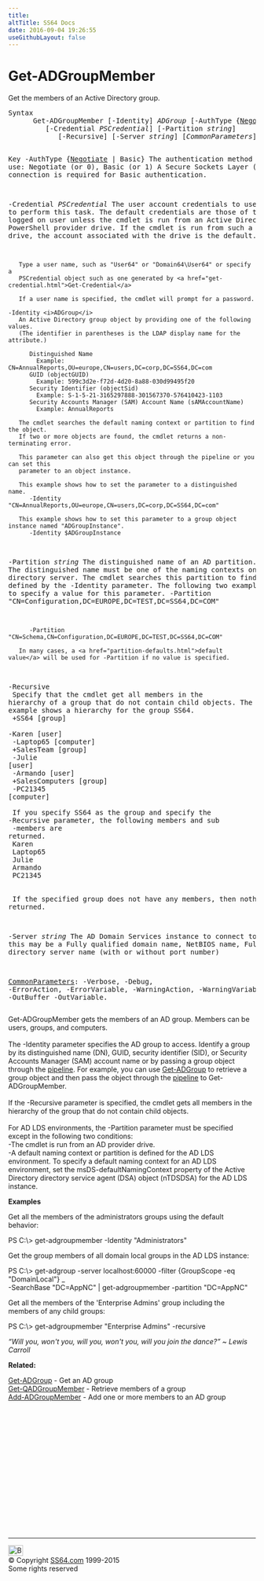 ```yaml
---
title:
altTitle: SS64 Docs
date: 2016-09-04 19:26:55
useGithubLayout: false
---
```

<!-- #BeginLibraryItem "/Library/head_ps.lbi" --><!-- #EndLibraryItem --><h1>Get-ADGroupMember</h1> 
<p>Get the members of an Active Directory group.</p>
<pre>Syntax
      Get-ADGroupMember [-Identity] <i>ADGroup</i> [-AuthType {<u>Negotiate</u> | Basic}]
         [-Credential <i>PSCredential</i>] [-Partition <i>string</i>]
            [-Recursive] [-Server <i>string</i>] [<i>CommonParameters</i>]

Key
   -AuthType {<u>Negotiate</u> | Basic}
       The authentication method to use: Negotiate (or 0), Basic (or 1)
       A Secure Sockets Layer (SSL) connection is required for Basic authentication.

   -Credential <i>PSCredential</i>
       The user account credentials to use to perform this task.
       The default credentials are those of the currently logged on user unless the
       cmdlet is run from an Active Directory PowerShell provider drive.
       If the cmdlet is run from such a provider drive, the account associated with the drive is the default.

       Type a user name, such as "User64" or "Domain64\User64" or specify a
       PSCredential object such as one generated by <a href="get-credential.html">Get-Credential</a> 

       If a user name is specified, the cmdlet will prompt for a password.

    -Identity <i>ADGroup</i>
       An Active Directory group object by providing one of the following values.
       (The identifier in parentheses is the LDAP display name for the attribute.)

          Distinguished Name 
            Example: CN=AnnualReports,OU=europe,CN=users,DC=corp,DC=SS64,DC=com 
          GUID (objectGUID) 
            Example: 599c3d2e-f72d-4d20-8a88-030d99495f20
          Security Identifier (objectSid) 
            Example: S-1-5-21-3165297888-301567370-576410423-1103
          Security Accounts Manager (SAM) Account Name (sAMAccountName)
            Example: AnnualReports

       The cmdlet searches the default naming context or partition to find the object.
       If two or more objects are found, the cmdlet returns a non-terminating error.

       This parameter can also get this object through the pipeline or you can set this
       parameter to an object instance.

       This example shows how to set the parameter to a distinguished name.
          -Identity  "CN=AnnualReports,OU=europe,CN=users,DC=corp,DC=SS64,DC=com"

       This example shows how to set this parameter to a group object instance named "ADGroupInstance".
          -Identity $ADGroupInstance
             
   -Partition <i>string</i>
       The distinguished name of an AD partition.
       The distinguished name must be one of the naming contexts on the current
       directory server. The cmdlet searches this partition to find the object defined by
       the -Identity parameter. 
       The following two examples show how to specify a value for this parameter.
          -Partition "CN=Configuration,DC=EUROPE,DC=TEST,DC=SS64,DC=COM"
         
          -Partition "CN=Schema,CN=Configuration,DC=EUROPE,DC=TEST,DC=SS64,DC=COM"

       In many cases, a <a href="partition-defaults.html">default value</a> will be used for -Partition if no value is specified.
   
   -Recursive<br>       Specify that the cmdlet get all members in the hierarchy of a group that do not contain child objects.
       The following example shows a hierarchy for the group SS64.<br>        +SS64 [group]<br>          -Karen [user]<br>          -Laptop65 [computer]<br>          +SalesTeam [group]<br>            -Julie [user]<br>            -Armando [user]<br>            +SalesComputers [group]<br>              -PC21345 [computer]<br>          <br>       If you specify SS64 as the group and specify the -Recursive parameter, the following members and sub<br>        -members are returned.<br>          Karen<br>          Laptop65<br>          Julie<br>          Armando<br>          PC21345<br>        <br>       If the specified group does not have any members, then nothing is returned.
        
   -Server <i>string</i>
       The AD Domain Services instance to connect to, this may be a Fully qualified domain name,
       NetBIOS name, Fully qualified directory server name (with or without port number)

   <a href="common.html">CommonParameters</a>:
       -Verbose, -Debug, -ErrorAction, -ErrorVariable, -WarningAction, -WarningVariable,
       -OutBuffer -OutVariable.</pre>
<p>Get-ADGroupMember  gets the members of an AD group. Members can be users, groups, and computers. <br>
<br>
The <span class="code">-Identity</span> parameter specifies the AD group to access. Identify a group by its distinguished name (DN), GUID, security identifier (SID), or Security Accounts Manager (SAM) account name or by passing a group object through the <a href="syntax-pipeline.html">pipeline</a>. For example, you can use  <a href="get-adgroup.html">Get-ADGroup</a>  to retrieve a group object and then pass the object through the <a href="syntax-pipeline.html">pipeline</a> to  Get-ADGroupMember.<br>
<br>
If the <span class="code">-Recursive</span> parameter is specified, the cmdlet gets all members in the hierarchy of the group that do not contain child objects. <br>
<br>
For AD LDS environments, the <span class="code">-Partition</span> parameter must be specified except in the following two conditions:<br>
-The cmdlet is run from an AD provider drive.<br>
-A default naming context or partition is defined for the AD LDS environment. To specify a default naming context
for an AD LDS environment, set the msDS-defaultNamingContext property of the Active Directory directory service agent (DSA) object (nTDSDSA) for the AD LDS instance.</p>
<p><b>Examples</b></p>
<p>Get all the members of the administrators groups using the default behavior:</p>
<p><span class="code">PS C:\&gt; get-adgroupmember -Identity "Administrators"</span></p>
<p>Get the group members of all domain local groups in the AD LDS instance:</p>
<p><span class="code">PS C:\&gt; get-adgroup -server localhost:60000 -filter {GroupScope -eq "DomainLocal"} _<br>
-SearchBase "DC=AppNC" | get-adgroupmember -partition "DC=AppNC"</span></p>
<p>Get all the members of the 'Enterprise Admins' group including the members of any child groups:</p>
<p><span class="code">PS C:\&gt; get-adgroupmember "Enterprise Admins" -recursive</span></p>
<p class="quote"><i> “Will you, won't you, will you, won't you, will you join the dance?” ~ Lewis Carroll</i></p>
<p><b>Related:</b></p>
<p><a href="get-adgroup.html">Get-ADGroup</a> - Get an AD group<br>
<a href="get-qadgroupmember.html">Get-QADGroupMember</a> - Retrieve members of a group<br>
<a href="add-adgroupmember.html">Add-ADGroupMember</a> - Add one or more members to an AD group</p><!-- #BeginLibraryItem "/Library/foot_ps.lbi" --><p>
<!-- PowerShell300 -->
<ins class="adsbygoogle" style="display:inline-block;width:300px;height:250px" data-ad-client="ca-pub-6140977852749469" data-ad-slot="6253539900"></ins>
<script>
(adsbygoogle = window.adsbygoogle || []).push({});
</script></p>
<hr>
<div id="bl" class="footer"><a href="get-adgroupmember.html#"><img src="../images/top.png" width="30" height="22" alt="Back to the Top"></a></div>
<div id="br" class="footer, tagline">© Copyright <a href="http://ss64.com/">SS64.com</a> 1999-2015<br>
Some rights reserved</div><!-- #EndLibraryItem -->

